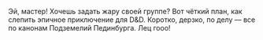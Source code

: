 Эй, мастер! Хочешь задать жару своей группе? Вот чёткий план, как слепить эпичное приключение для D&D. Коротко, дерзко, по делу — все по канонам Подземелий Пединбурга. Лец гооо!